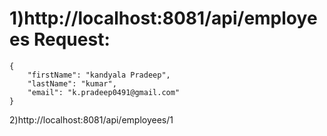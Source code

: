 1)http://localhost:8081/api/employees
Request:
========
    {
        "firstName": "kandyala Pradeep",
        "lastName": "kumar",
        "email": "k.pradeep0491@gmail.com"
    }
2)http://localhost:8081/api/employees/1